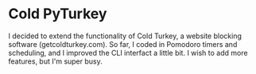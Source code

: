 # Cold PyTurkey
I decided to extend the functionality of Cold Turkey, a website blocking software (getcoldturkey.com). So far, I coded in Pomodoro timers and scheduling, and I improved the CLI interfact a little bit. I wish to add more features, but I'm super busy.